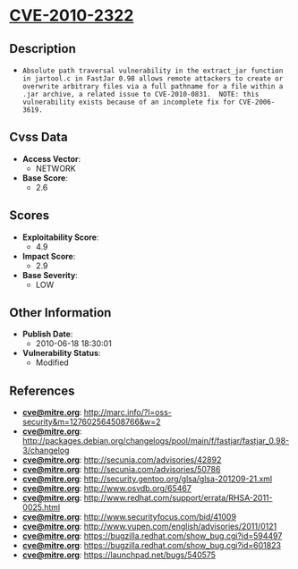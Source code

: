 
# [CVE-2010-2322](https://cve.mitre.org/cgi-bin/cvename.cgi?name=CVE-2010-2322)

## Description

- `Absolute path traversal vulnerability in the extract_jar function in jartool.c in FastJar 0.98 allows remote attackers to create or overwrite arbitrary files via a full pathname for a file within a .jar archive, a related issue to CVE-2010-0831.  NOTE: this vulnerability exists because of an incomplete fix for CVE-2006-3619.`

## Cvss Data

- **Access Vector**:
  - NETWORK
- **Base Score**:
  - 2.6

## Scores

- **Exploitability Score**:
  - 4.9
- **Impact Score**:
  - 2.9
- **Base Severity**:
  - LOW

## Other Information

- **Publish Date**:
  - 2010-06-18 18:30:01
- **Vulnerability Status**:
  - Modified

## References

- **cve@mitre.org**: http://marc.info/?l=oss-security&m=127602564508766&w=2
- **cve@mitre.org**: http://packages.debian.org/changelogs/pool/main/f/fastjar/fastjar_0.98-3/changelog
- **cve@mitre.org**: http://secunia.com/advisories/42892
- **cve@mitre.org**: http://secunia.com/advisories/50786
- **cve@mitre.org**: http://security.gentoo.org/glsa/glsa-201209-21.xml
- **cve@mitre.org**: http://www.osvdb.org/65467
- **cve@mitre.org**: http://www.redhat.com/support/errata/RHSA-2011-0025.html
- **cve@mitre.org**: http://www.securityfocus.com/bid/41009
- **cve@mitre.org**: http://www.vupen.com/english/advisories/2011/0121
- **cve@mitre.org**: https://bugzilla.redhat.com/show_bug.cgi?id=594497
- **cve@mitre.org**: https://bugzilla.redhat.com/show_bug.cgi?id=601823
- **cve@mitre.org**: https://launchpad.net/bugs/540575
